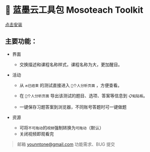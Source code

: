 # 🧰 蓝墨云工具包 Mosoteach Toolkit

<a class="install-link" href="./MosoteachToolkit.js">点击安装</a>


## 主要功能：

- 界面

  - 交换描述和课程名称样式，课程名称为大，更加醒目。

- 活动

  - 从 `🔚已结束` 的测试直接进入 `👤个人分析页面` ，方便查看。

  - 在 `👤个人分析页面` 导出该测试的题目、选项、答案等信息到 `📋粘贴板`。

  - 一键保存习题答案到浏览器，不同账号答题时可一键做题

- 资源

  - 可将`不可拖动`的`视频`强制转换为`可拖动`（默认）
  - 关闭视频即观看完

> 邮箱
> [younntone@gmail.com](mailto:younntone@gmail.com)
> 功能需求、BUG 提交
